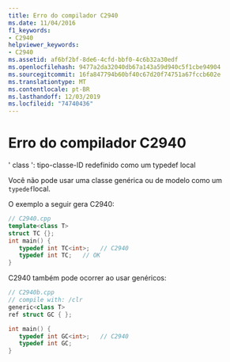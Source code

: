 ```yaml
---
title: Erro do compilador C2940
ms.date: 11/04/2016
f1_keywords:
- C2940
helpviewer_keywords:
- C2940
ms.assetid: af6bf2bf-8de6-4cfd-bbf0-4c6b32a30edf
ms.openlocfilehash: 9477a2da32040db67a143a59d940c5f1cbe94904
ms.sourcegitcommit: 16fa847794b60bf40c67d20f74751a67fccb602e
ms.translationtype: MT
ms.contentlocale: pt-BR
ms.lasthandoff: 12/03/2019
ms.locfileid: "74740436"
---
```

# <a name="compiler-error-c2940"></a>Erro do compilador C2940

' class ': tipo-classe-ID redefinido como um typedef local

Você não pode usar uma classe genérica ou de modelo como um `typedef`local.

O exemplo a seguir gera C2940:

```cpp
// C2940.cpp
template<class T>
struct TC {};
int main() {
   typedef int TC<int>;   // C2940
   typedef int TC;   // OK
}
```

C2940 também pode ocorrer ao usar genéricos:

```cpp
// C2940b.cpp
// compile with: /clr
generic<class T>
ref struct GC { };

int main() {
   typedef int GC<int>;   // C2940
   typedef int GC;
}
```

